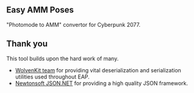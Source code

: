 ## Easy AMM Poses
"Photomode to AMM" convertor for Cyberpunk 2077.

## Thank you

This tool builds upon the hard work of many.

- [WolvenKit team](https://github.com/WolvenKit) for providing vital deserialization and serialization utilities used throughout EAP.
- [Newtonsoft JSON.NET](https://www.newtonsoft.com/json) for providing a high quality JSON framework.
